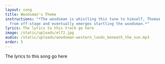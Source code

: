 ```yaml
---
layout: song
title: Woodsman's Theme
instructions: "*The woodsman is whistling this tune to himself, Thomas observes
  from off-stage and eventually emerges startling the woodsman.*"
lyrics: The lyrics to this track go here
image: /static/uploads/elf2.jpg
audio: /static/uploads/woodsman-western_lands_beneath_the_sun.mp3
order: 5
---
```

The lyrics to this song go here
